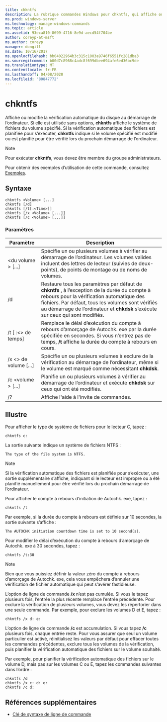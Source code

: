 ```yaml
---
title: chkntfs
description: La rubrique commandes Windows pour chkntfs, qui affiche ou modifie la vérification automatique du disque au démarrage de l’ordinateur.
ms.prod: windows-server
ms.technology: manage-windows-commands
ms.topic: article
ms.assetid: 93eca810-8699-4716-8e9d-aecd54f704be
author: coreyp-at-msft
ms.author: coreyp
manager: dongill
ms.date: 10/16/2017
ms.openlocfilehash: bb04022964b3c315c1003a9746f6551fc281dba3
ms.sourcegitcommit: b00d7c8968c4adc8f699dbee694afe6ed36bc9de
ms.translationtype: MT
ms.contentlocale: fr-FR
ms.lasthandoff: 04/08/2020
ms.locfileid: "80847772"
---
```

# <a name="chkntfs"></a>chkntfs

Affiche ou modifie la vérification automatique du disque au démarrage de l’ordinateur. Si elle est utilisée sans options, **chkntfs** affiche le système de fichiers du volume spécifié. Si la vérification automatique des fichiers est planifiée pour s’exécuter, **chkntfs** indique si le volume spécifié est modifié ou est planifié pour être vérifié lors du prochain démarrage de l’ordinateur.

> [!NOTE]
> Pour exécuter **chkntfs**, vous devez être membre du groupe administrateurs.

Pour obtenir des exemples d’utilisation de cette commande, consultez [Exemples](#BKMK_examples).

## <a name="syntax"></a>Syntaxe

```
chkntfs <Volume> [...]
chkntfs [/d]
chkntfs [/t[:<Time>]]
chkntfs [/x <Volume> [...]]
chkntfs [/c <Volume> [...]]
```

### <a name="parameters"></a>Paramètres

|Paramètre|Description|
|---------|-----------|
|\<du volume > [...]|Spécifie un ou plusieurs volumes à vérifier au démarrage de l’ordinateur. Les volumes valides incluent des lettres de lecteur (suivies de deux-points), de points de montage ou de noms de volumes.|
|/d|Restaure tous les paramètres par défaut de **chkntfs** , à l’exception de la durée du compte à rebours pour la vérification automatique des fichiers. Par défaut, tous les volumes sont vérifiés au démarrage de l’ordinateur et **chkdsk** s’exécute sur ceux qui sont modifiés.|
|/t [ :\<> de temps]|Remplace le délai d’exécution du compte à rebours d’amorçage de Autochk. exe par la durée spécifiée en secondes. Si vous n’entrez pas de temps, **/t** affiche la durée du compte à rebours en cours.|
|/x \<> de volume [...]|Spécifie un ou plusieurs volumes à exclure de la vérification au démarrage de l’ordinateur, même si le volume est marqué comme nécessitant **chkdsk**.|
|/c \<volume > [...]|Planifie un ou plusieurs volumes à vérifier au démarrage de l’ordinateur et exécute **chkdsk** sur ceux qui ont été modifiés.|
|/?|Affiche l'aide à l'invite de commandes.|

## <a name="examples"></a><a name=BKMK_examples></a>Illustre

Pour afficher le type de système de fichiers pour le lecteur C, tapez :
```
chkntfs c:
```
La sortie suivante indique un système de fichiers NTFS :
```
The type of the file system is NTFS.
```

> [!NOTE]
> Si la vérification automatique des fichiers est planifiée pour s’exécuter, une sortie supplémentaire s’affiche, indiquant si le lecteur est impropre ou a été planifié manuellement pour être vérifié lors du prochain démarrage de l’ordinateur.

Pour afficher le compte à rebours d’initiation de Autochk. exe, tapez :
```
chkntfs /t
```
Par exemple, si la durée du compte à rebours est définie sur 10 secondes, la sortie suivante s’affiche :
```
The AUTOCHK initiation countdown time is set to 10 second(s).
```
Pour modifier le délai d’exécution du compte à rebours d’amorçage de Autochk. exe à 30 secondes, tapez :
```
chkntfs /t:30
```

> [!NOTE]
> Bien que vous puissiez définir la valeur zéro du compte à rebours d’amorçage de Autochk. exe, cela vous empêchera d’annuler une vérification de fichier automatique qui peut s’avérer fastidieuse.

L’option de ligne de commande **/x** n’est pas cumulée. Si vous le tapez plusieurs fois, l’entrée la plus récente remplace l’entrée précédente. Pour exclure la vérification de plusieurs volumes, vous devez les répertorier dans une seule commande. Par exemple, pour exclure les volumes D et E, tapez :
```
chkntfs /x d: e:
```
L’option de ligne de commande **/c** est accumulation. Si vous tapez **/c** plusieurs fois, chaque entrée reste. Pour vous assurer que seul un volume particulier est activé, réinitialisez les valeurs par défaut pour effacer toutes les commandes précédentes, exclure tous les volumes de la vérification, puis planifier la vérification automatique des fichiers sur le volume souhaité.

Par exemple, pour planifier la vérification automatique des fichiers sur le volume D, mais pas sur les volumes C ou E, tapez les commandes suivantes dans l’ordre :
```
chkntfs /d
chkntfs /x c: d: e:
chkntfs /c d:
```

## <a name="additional-references"></a>Références supplémentaires

- [Clé de syntaxe de ligne de commande](command-line-syntax-key.md)